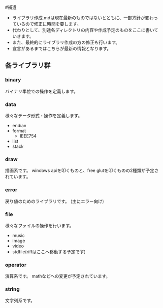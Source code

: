 #補遺
* ライブラリ作成.mdは現在最新のものではないとともに、一部方針が変わっているので修正に時間を要します。
* 代わりとして、別途各ディレクトリの内容や作成予定のものをここに書いていきます。
* また、最終的にライブラリ作成の方の修正も行います。
* 宣言があるまではこちらが最新の情報となります。

## 各ライブラリ群
### binary
バイナリ単位での操作を定義します。

### data
様々なデータ形式・操作を定義します。
* endian
* format
  * IEEE754
* list
* stack

### draw
描画系です。
windows apiを叩くものと、free glutを叩くものの2種類が予定されています。

### error
戻り値のためのライブラリです。
(主にエラー向け)

### file
様々なファイルの操作を行います。
* music
* image
* video
* stdfile(riffはここへ移動する予定です)

### operator
演算系です。
mathなどへの変更が予定されています。

### string
文字列系です。